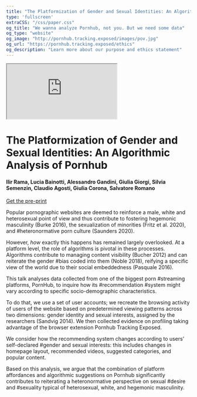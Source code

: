 ```yaml
---
title: "The Platformization of Gender and Sexual Identities: An Algorithmic Analysis of Pornhub"
type: 'fullscreen'
extraCSS: "/css/paper.css"
og_title: "We wanna analyze Pornhub, not you. But we need some data"
og_type: "website"
og_image: "http://pornhub.tracking.exposed/images/pov.jpg"
og_url: "https://pornhub.tracking.exposed/ethics"
og_description: "Learn more about our purpose and ethics statement"
---
```

<div class="centered-wrapper">
  <iframe
    class="iframe-size"
	src="https://invidious.namazso.eu/embed/1v0uaRreYro">
  </iframe>
</div>


<div class="row">

<div class="col-6">


# The Platformization of Gender and Sexual Identities: An Algorithmic Analysis of Pornhub


#### Ilir Rama, Lucia Bainotti, Alessandro Gandini, Giulia Giorgi, Silvia Semenzin, Claudio Agosti, Giulia Corona, Salvatore Romano

<div class="centered-wrapper">
  <a href="https://osf.io/preprints/socarxiv/4egzu" class="btn btn-secondary">Get the pre-print</a>
</div>

</div>

<div class="col-6">


Popular pornographic websites are deemed to reinforce a male, white and heterosexual point of view and thus contribute to fostering hegemonic masculinity (Burke 2016), the sexualization of minorities (Fritz et al. 2020), and #heteronormative porn culture (Saunders 2020).

However, *how* exactly this happens has remained largely overlooked. At a platform level, the role of algorithms is pivotal in these processes. Algorithms contribute to managing content visibility (Bucher 2012) and can reiterate the gender #bias coded into them (Noble 2018), reifying a specific view of the world due to their social embeddedness (Pasquale 2016).

This talk analyses data collected from one of the biggest porn #streaming platforms, PornHub, to inquire how its #recommendation #system might vary according to specific socio-demographic characteristics.

To do that, we use a set of user accounts; we recreate the browsing activity of users of the website based on predetermined viewing patterns across two dimensions: gender identity and sexual interests, assigned by the researchers (Sandvig 2014). We then collected evidence on profiling taking advantage of the browser extension Pornhub Tracking Exposed.

We consider how the recommending system changes according to users’ self-declared #gender and sexual interests: this includes changes in homepage layout, recommended videos, suggested categories, and popular content.

Based on this analysis, we argue that the combination of platform affordances and algorithmic suggestions on Pornhub significantly contributes to reiterating a heteronormative perspective on sexual #desire and #sexuality typical of heterosexual, white, and hegemonic masculinity.

</div>

</div>


